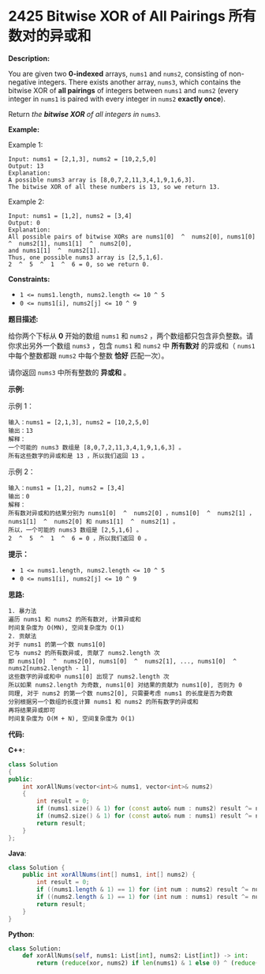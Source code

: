 # 2425 Bitwise XOR of All Pairings 所有数对的异或和

__Description:__

You are given two __0-indexed__ arrays, `nums1` and `nums2`, consisting of non-negative integers. There exists another array, `nums3`, which contains the bitwise XOR of __all pairings__ of integers between `nums1` and `nums2` (every integer in `nums1` is paired with every integer in `nums2` __exactly once__).

Return _the __bitwise XOR__ of all integers in_ `nums3`.

__Example:__

Example 1:

```text
Input: nums1 = [2,1,3], nums2 = [10,2,5,0]
Output: 13
Explanation:
A possible nums3 array is [8,0,7,2,11,3,4,1,9,1,6,3].
The bitwise XOR of all these numbers is 13, so we return 13.
```

Example 2:

```text
Input: nums1 = [1,2], nums2 = [3,4]
Output: 0
Explanation:
All possible pairs of bitwise XORs are nums1[0]  ^  nums2[0], nums1[0]  ^  nums2[1], nums1[1]  ^  nums2[0],
and nums1[1]  ^  nums2[1].
Thus, one possible nums3 array is [2,5,1,6].
2  ^  5  ^  1  ^  6 = 0, so we return 0.
```

__Constraints:__

- `1 <= nums1.length, nums2.length <= 10 ^ 5`
- `0 <= nums1[i], nums2[j] <= 10 ^ 9`

__题目描述:__

给你两个下标从 __0__ 开始的数组 `nums1` 和 `nums2` ，两个数组都只包含非负整数。请你求出另外一个数组 `nums3` ，包含 `nums1` 和 `nums2` 中 __所有数对__ 的异或和（ `nums1` 中每个整数都跟 `nums2` 中每个整数 __恰好__ 匹配一次）。

请你返回 `nums3` 中所有整数的 __异或和__ 。

__示例:__

示例 1：

```text
输入：nums1 = [2,1,3], nums2 = [10,2,5,0]
输出：13
解释：
一个可能的 nums3 数组是 [8,0,7,2,11,3,4,1,9,1,6,3] 。
所有这些数字的异或和是 13 ，所以我们返回 13 。
```

示例 2：

```text
输入：nums1 = [1,2], nums2 = [3,4]
输出：0
解释：
所有数对异或和的结果分别为 nums1[0]  ^  nums2[0] ，nums1[0]  ^  nums2[1] ，nums1[1]  ^  nums2[0] 和 nums1[1]  ^  nums2[1] 。
所以，一个可能的 nums3 数组是 [2,5,1,6] 。
2  ^  5  ^  1  ^  6 = 0 ，所以我们返回 0 。
```

__提示：__

- `1 <= nums1.length, nums2.length <= 10 ^ 5`
- `0 <= nums1[i], nums2[j] <= 10 ^ 9`

__思路:__

```text
1. 暴力法
遍历 nums1 和 nums2 的所有数对, 计算异或和
时间复杂度为 O(MN), 空间复杂度为 O(1)
2. 贡献法
对于 nums1 的第一个数 nums1[0]
它与 nums2 的所有数异或, 贡献了 nums2.length 次
即 nums1[0]  ^  nums2[0], nums1[0]  ^  nums2[1], ..., nums1[0]  ^  nums2[nums2.length - 1]
这些数字的异或和中 nums1[0] 出现了 nums2.length 次
所以如果 nums2.length 为奇数, nums1[0] 对结果的贡献为 nums1[0], 否则为 0
同理, 对于 nums2 的第一个数 nums2[0], 只需要考虑 nums1 的长度是否为奇数
分别根据另一个数组的长度计算 nums1 和 nums2 的所有数字的异或和
再将结果异或即可
时间复杂度为 O(M + N), 空间复杂度为 O(1)
```

__代码:__

__C++__:

```C++
class Solution 
{
public:
    int xorAllNums(vector<int>& nums1, vector<int>& nums2) 
    {
        int result = 0;
        if (nums1.size() & 1) for (const auto& num : nums2) result ^= num;
        if (nums2.size() & 1) for (const auto& num : nums1) result ^= num;
        return result;
    }
};
```

__Java__:

```Java
class Solution {
    public int xorAllNums(int[] nums1, int[] nums2) {
        int result = 0;
        if ((nums1.length & 1) == 1) for (int num : nums2) result ^= num;
        if ((nums2.length & 1) == 1) for (int num : nums1) result ^= num;
        return result;
    }
}
```

__Python__:

```Python
class Solution:
    def xorAllNums(self, nums1: List[int], nums2: List[int]) -> int:
        return (reduce(xor, nums2) if len(nums1) & 1 else 0) ^ (reduce(xor, nums1) if len(nums2) & 1 else 0)
```
